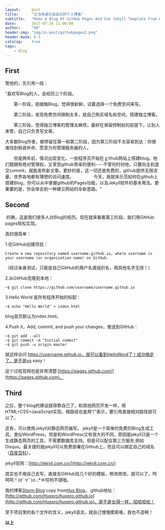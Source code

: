 ```yaml
---
layout:     post
title:      "立马快速打造自己的个人博客"
subtitle:   "Make A Blog Of GitHub Pages And Use Jekyll Template From Other People"
date:       2017-07-26 21:00:00
author:     "SH"
header-img: "img/in-post/githubpages2.png"
header-mask: 0.3
catalog:    true
tags:
    - Blog
---
```




## First

管他的，先引用一段：<br>

“喜欢写Blog的人，会经历三个阶段。<br>

　　第一阶段，刚接触Blog，觉得很新鲜，试着选择一个免费空间来写。

　　第二阶段，发现免费空间限制太多，就自己购买域名和空间，搭建独立博客。

　　第三阶段，觉得独立博客的管理太麻烦，最好在保留控制权的前提下，让别人来管，自己只负责写文章。

​	大多数Blog作者，都停留在第一和第二阶段，因为第三阶段不太容易到达：你很难找到俯首听命、愿意为你管理服务器的人。


　　但是两年前，情况出现变化，一些程序员开始在ｇithub网站上搭建blog。他们既拥有绝对管理权，又享受github带来的便利----不管何时何地，只要向主机提交commit，就能发布新文章。更妙的是，这一切还是免费的，github提供无限流量，世界各地都有理想的访问速度。
　　
　　今天，我就来示范如何在github上搭建Blog，你可以从中掌握github的Pages功能，以及Jekyll软件的基本用法。更重要的是，你会体会到一种建立网站的全新思路。“

## Second

​	的确，这是我们很多人对Blog的经历。现在就来看看第三阶段，我们用GitHub pages轻松实现。

真的很简单：


1.在GitHub创建项目：<br>

	Create a new repository named username.github.io, where username is your username (or organization name) on GitHub.


（经过亲身测试，只能是自己GitHub的用户名或组织名，用其他名字无效！）

2.从GitHub克隆到本地：<br>

	~$ git clone https://github.com/username/username.github.io


3.Hello World 是所有程序开始的标配：<br>

	~$ echo "Hello World" > index.html
blog首页默认为index.html。

4.Push it，Add, commit, and push your changes，推送到GitHub：<br>

	~$ git add --all
	~$ git commit -m "Initial commit"
	~$ git push -u origin master


就这样访问 https://username.github.io，就可以看到HelloWord了！成功搞定了，是不是so easy！

这个过程官网也是非常清楚:[https://pages.github.com/](https://pages.github.com)。

## Third

之后，整个blog的建设就得靠自己了，和其他网页开发一样，用HTML+CSS+JavaScript实现。根路径也是用“/”表示，要引用直接相对路径就可以了。

还有，可以使用Jekyll对静态网页编写。
jekyll是一个简单的免费的Blog生成工具，类似WordPress。但是和WordPress又有很大的不同，原因是jekyll只是一个生成静态网页的工具，不需要数据库支持。但是可以配合第三方服务,例如Disqus。最关键的是jekyll可以免费部署在Github上，而且可以绑定自己的域名（[百度百科](https://baike.baidu.com/item/jekyll/1164861?fr=aladdin)）。

jekyll官网：[http://jekyll.com.cn/](http://jekyll.com.cn/)

其实也不用自己去写，直接去GitHub找几个好的模板，修改修改，就可以了，呵呵呵！(σﾟ∀ﾟ)σ..:*☆哎哟不错哦。

我的博客[Storm Blog](www.stormstone.xin) copy from[Hux Blog](http://huangxuan.me/)。
github地址：[http://github.com/Huxpro/huxpro.github.io](http://github.com/Huxpro/huxpro.github.io)。是不是长得一样，哈哈哈哈！

至于项目里的各个文件的含义，jekyll语法，就自己慢慢摸索咯，我也不造啊！




**以上**